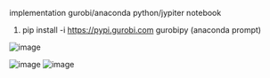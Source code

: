 implementation gurobi/anaconda python/jypiter notebook
1. pip install -i https://pypi.gurobi.com gurobipy (anaconda prompt)


![image](https://user-images.githubusercontent.com/29587190/150485879-cc85d450-a78b-4f31-b543-4682ca7c396e.png)


![image](https://user-images.githubusercontent.com/29587190/150771122-089c388c-f8c6-4cdc-8271-e3ea7b65dc5f.png)
![image](https://user-images.githubusercontent.com/29587190/150771169-b336396e-b04c-4249-9ec1-a8dd473611fb.png)
